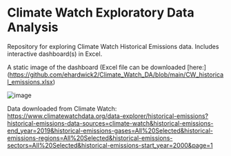 # Climate Watch Exploratory Data Analysis
Repository for exploring Climate Watch Historical Emissions data. Includes interactive dashboard(s) in Excel.

A static image of the dashboard (Excel file can be downloaded [here:] (https://github.com/ehardwick2/Climate_Watch_DA/blob/main/CW_historical_emissions.xlsx)

![image](https://user-images.githubusercontent.com/102127193/230810092-58c81203-b8fe-45e1-ab7b-bac44372a8b1.png)

Data downloaded from Climate Watch: https://www.climatewatchdata.org/data-explorer/historical-emissions?historical-emissions-data-sources=climate-watch&historical-emissions-end_year=2019&historical-emissions-gases=All%20Selected&historical-emissions-regions=All%20Selected&historical-emissions-sectors=All%20Selected&historical-emissions-start_year=2000&page=1

